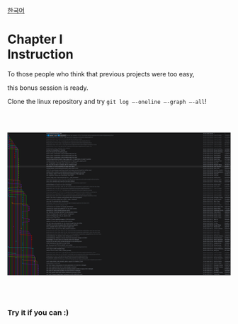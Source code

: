 [한국어](README.kr.md)
# Chapter Ⅰ<br>Instruction

To those people who think that previous projects were too easy,

this bonus session is ready.

Clone the linux repository and try `git log —-oneline —-graph —-all`!

<br>
<br>

![](https://github.com/euiminnn/Learn-Git-Branch/blob/main/assets/linux.png?raw=true)

<br>
<br>


### Try it if you can :)
